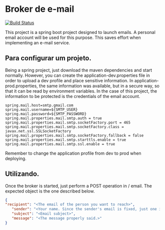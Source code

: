 # Broker de e-mail

[![Build Status](https://travis-ci.org/jw-programmer/emailbroker.svg?branch=master)](https://travis-ci.org/jw-programmer/emailbroker)

This project is a spring boot project designed to launch emails. A personal email account will be used for this purpose. This saves effort when implementing an e-mail service.

## Para configurar um projeto.
Being a spring project, just download the maven dependencies and start normally. However, you can create the application-dev.properties file in order to upload a dev profile and place sensitive information. In application-prod.properties, the same information was available, but in a secure way, so that it can be read by environment variables. In the case of this project, the information to be protected is the credentials of the email account.

```propreties
spring.mail.host=smtp.gmail.com
spring.mail.username=${SMTP_USER}
spring.mail.password=${SMTP_PASSWORD}
spring.mail.properties.mail.smtp.auth = true
spring.mail.properties.mail.smtp.socketFactory.port = 465
spring.mail.properties.mail.smtp.socketFactory.class = javax.net.ssl.SSLSocketFactory
spring.mail.properties.mail.smtp.socketFactory.fallback = false
spring.mail.properties.mail.smtp.starttls.enable = true
spring.mail.properties.mail.smtp.ssl.enable = true
``` 
Remember to change the application profile from dev to prod when deploying.

## Utilizando.
Once the broker is started, just perform a POST operation in / email. The expected object is the one described below.

```json
{
"recipient": "<The email of the person you want to reach>",
   "sender": "<Your name. Since the sender's email is fixed, just one identification is enough>",
   "subject": "<Email subject>",
   "message": "<The message properly said.>"
}
```
